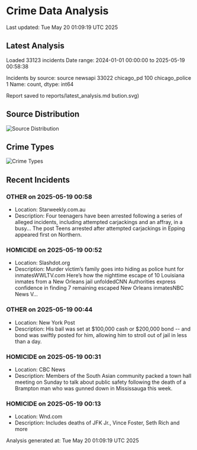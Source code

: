 # Crime Data Analysis
Last updated: Tue May 20 01:09:19 UTC 2025

## Latest Analysis

Loaded 33123 incidents
Date range: 2024-01-01 00:00:00 to 2025-05-19 00:58:38

Incidents by source:
source
newsapi           33022
chicago_pd          100
chicago_police        1
Name: count, dtype: int64

Report saved to reports/latest_analysis.md
bution.svg)

## Source Distribution
![Source Distribution](images/source_distribution.svg)

## Crime Types
![Crime Types](images/crime_types.svg)

## Recent Incidents

### OTHER on 2025-05-19 00:58
- Location: Starweekly.com.au
- Description: Four teenagers have been arrested following a series of alleged incidents, including attempted carjackings and an affray, in a busy...
The post Teens arrested after attempted carjackings in Epping appeared first on Northern.


### HOMICIDE on 2025-05-19 00:52
- Location: Slashdot.org
- Description: Murder victim’s family goes into hiding as police hunt for inmatesWWLTV.com Here’s how the nighttime escape of 10 Louisiana inmates from a New Orleans jail unfoldedCNN Authorities express confidence in finding 7 remaining escaped New Orleans inmatesNBC News V…


### OTHER on 2025-05-19 00:44
- Location: New York Post
- Description: His bail was set at $100,000 cash or $200,000 bond -- and bond was swiftly posted for him, allowing him to stroll out of jail in less than a day.


### HOMICIDE on 2025-05-19 00:31
- Location: CBC News
- Description: Members of the South Asian community packed a town hall meeting on Sunday to talk about public safety following the death of a Brampton man who was gunned down in Mississauga this week.


### HOMICIDE on 2025-05-19 00:13
- Location: Wnd.com
- Description: Includes deaths of JFK Jr., Vince Foster, Seth Rich and more

Analysis generated at: Tue May 20 01:09:19 UTC 2025
